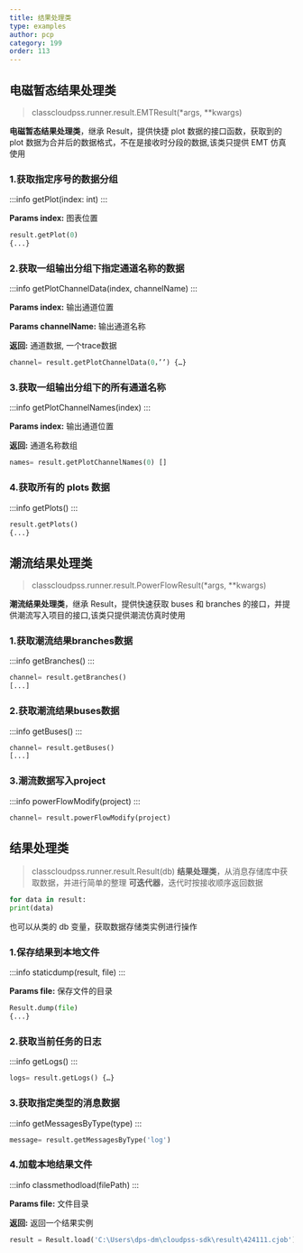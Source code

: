```yaml
---
title: 结果处理类
type: examples
author: pcp
category: 199
order: 113
---
```


## 电磁暂态结果处理类
>classcloudpss.runner.result.EMTResult(*args, **kwargs)

**电磁暂态结果处理类**，继承 Result，提供快捷 plot 数据的接口函数，获取到的 plot 数据为合并后的数据格式，不在是接收时分段的数据,该类只提供 EMT 仿真使用

### 1.获取指定序号的数据分组
:::info
getPlot(index: int)
:::

**Params index:**  图表位置
```python
result.getPlot(0)
{...}
```

### 2.获取一组输出分组下指定通道名称的数据
:::info
getPlotChannelData(index, channelName)
:::

**Params index:** 输出通道位置

**Params channelName:**  输出通道名称

**返回:**  通道数据, 一个trace数据
```python
channel= result.getPlotChannelData(0，’’) {…}
```

### 3.获取一组输出分组下的所有通道名称
:::info
getPlotChannelNames(index)
:::

**Params index:**  输出通道位置

**返回:**  通道名称数组
```python
names= result.getPlotChannelNames(0) []
```

### 4.获取所有的 plots 数据
:::info
getPlots()
:::


```python
result.getPlots()
{...}
```
## 潮流结果处理类
>classcloudpss.runner.result.PowerFlowResult(*args, **kwargs)

**潮流结果处理类**，继承 Result，提供快速获取 buses 和 branches 的接口，并提供潮流写入项目的接口,该类只提供潮流仿真时使用

### 1.获取潮流结果branches数据
:::info
getBranches()
:::

```python
channel= result.getBranches()
[...]
```

### 2.获取潮流结果buses数据
:::info
getBuses()
:::

```python
channel= result.getBuses()
[...]
```

### 3.潮流数据写入project
:::info
powerFlowModify(project)
:::

```python
channel= result.powerFlowModify(project)
```
## 结果处理类
>classcloudpss.runner.result.Result(db)
**结果处理类**，从消息存储库中获取数据，并进行简单的整理
**可迭代器**，迭代时按接收顺序返回数据
```python
for data in result:
print(data)
```
也可以从类的 db 变量，获取数据存储类实例进行操作

### 1.保存结果到本地文件
:::info
staticdump(result, file)
:::

**Params file:**  保存文件的目录
```python
Result.dump(file)
{...}
```
### 2.获取当前任务的日志
:::info
getLogs()
:::

```python
logs= result.getLogs() {…}
```

### 3.获取指定类型的消息数据
:::info
getMessagesByType(type)
:::

```python
message= result.getMessagesByType('log')
```

### 4.加载本地结果文件
:::info
classmethodload(filePath)
:::

**Params file:** 文件目录

**返回:**  返回一个结果实例
```python
result = Result.load('C:\Users\dps-dm\cloudpss-sdk\result\424111.cjob')
```